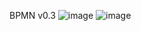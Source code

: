 BPMN v0.3
![image](https://github.com/CleytonSM/Artefatos-Pro-Musculi-System/assets/122110138/eb8fbb4d-4386-48b3-8700-f89b2c0c9f27)
![image](https://github.com/CleytonSM/Artefatos-Pro-Musculi-System/assets/122110138/c413a8af-be09-4594-b896-2db1c99d332c)




